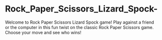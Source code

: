 # Rock_Paper_Scissors_Lizard_Spock-
Welcome to Rock Paper Scissors Lizard Spock game! Play against a friend or the computer in this fun twist on the classic Rock Paper Scissors game. Choose your move and see who wins!
